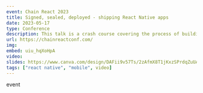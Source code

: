 ```yaml
---
event: Chain React 2023
title: Signed, sealed, deployed - shipping React Native apps
date: 2023-05-17
type: Conference
description: This talk is a crash course covering the process of building and shipping apps and a review of common tools in the React Native ecosystem so you can feel confident deploying and getting back to developing.
url: https://chainreactconf.com/
img: 
embed: uiu_hqXoHpA
video: 
slides: https://www.canva.com/design/DAFii9v57Ts/2zAfmX8T1jKxzSPrdqZuUA/view?utm_content=DAFii9v57Ts&utm_campaign=designshare&utm_medium=link&utm_source=publishsharelink
tags: ["react native", "mobile", video]
---
```

event